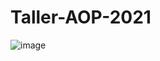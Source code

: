 # Taller-AOP-2021
![image](https://user-images.githubusercontent.com/69166962/120663543-b995e100-c44f-11eb-89bc-96575e4c1b70.png)

